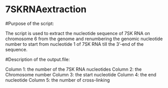 # 7SKRNAextraction
#Purpose of the script:

The script is used to extract the nucleotide sequence of 7SK RNA on chromosome 6 from the genome and renumbering the genomic nucleotide number to start from nucleotide 1 of 7SK RNA till the 3’-end of the sequence.

#Description of the output.file:

Column 1: the number of the 7SK RNA nucleotides
Column 2: the Chromosome number
Column 3: the start nucleotide
Column 4: the end nucleotide
Column 5: the number of cross-linking 
